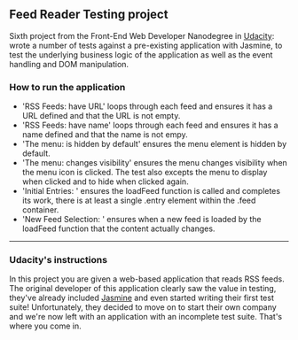 ## Feed Reader Testing project

Sixth project from the Front-End Web Developer Nanodegree in <a href="https://www.udacity.com" target="_blank">Udacity</a>:
<br>
wrote a number of tests against a pre-existing application with Jasmine, to test the underlying business logic of the application as well as the event handling and DOM manipulation.

### How to run the application

- 'RSS Feeds: have URL' loops through each feed and ensures it has a URL defined and that the URL is not empty.
- 'RSS Feeds: have name' loops through each feed and ensures it has a name defined and that the name is not empy.
- 'The menu: is hidden by default' ensures the menu element is hidden by default.
- 'The menu: changes visibility' ensures the menu changes visibility when the menu icon is clicked. The test also excepts the menu to display when clicked and to hide when clicked again.
- 'Initial Entries: ' ensures the loadFeed function is called and completes its work, there is at least a single .entry element within the .feed container. 
- 'New Feed Selection: ' ensures when a new feed is loaded by the loadFeed function that the content actually changes. 


------------------------------------

### Udacity's instructions

In this project you are given a web-based application that reads RSS feeds. The original developer of this application clearly saw the value in testing, they've already included [Jasmine](http://jasmine.github.io/) and even started writing their first test suite! Unfortunately, they decided to move on to start their own company and we're now left with an application with an incomplete test suite. That's where you come in.

